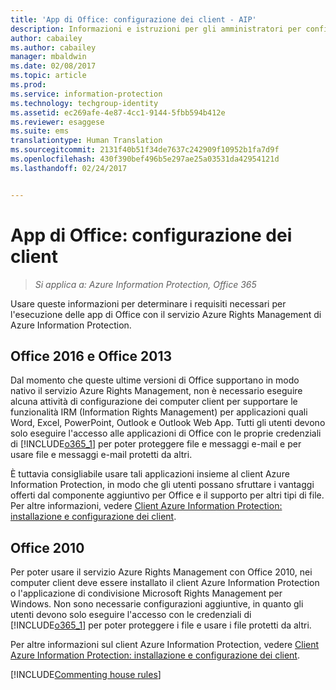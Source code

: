 ```yaml
---
title: 'App di Office: configurazione dei client - AIP'
description: Informazioni e istruzioni per gli amministratori per configurare le app di Office per l&quot;uso con il servizio Azure Rights Management di Azure Information Protection.
author: cabailey
ms.author: cabailey
manager: mbaldwin
ms.date: 02/08/2017
ms.topic: article
ms.prod: 
ms.service: information-protection
ms.technology: techgroup-identity
ms.assetid: ec269afe-4e87-4cc1-9144-5fbb594b412e
ms.reviewer: esaggese
ms.suite: ems
translationtype: Human Translation
ms.sourcegitcommit: 2131f40b51f34de7637c242909f10952b1fa7d9f
ms.openlocfilehash: 430f390bef496b5e297ae25a03531da42954121d
ms.lasthandoff: 02/24/2017


---
```


# <a name="office-apps-configuration-for-clients"></a>App di Office: configurazione dei client

>*Si applica a: Azure Information Protection, Office 365*


Usare queste informazioni per determinare i requisiti necessari per l'esecuzione delle app di Office con il servizio Azure Rights Management di Azure Information Protection.

## <a name="office-2016-and-office-2013"></a>Office 2016 e Office 2013
Dal momento che queste ultime versioni di Office supportano in modo nativo il servizio Azure Rights Management, non è necessario eseguire alcuna attività di configurazione dei computer client per supportare le funzionalità IRM (Information Rights Management) per applicazioni quali Word, Excel, PowerPoint, Outlook e Outlook Web App. Tutti gli utenti devono solo eseguire l'accesso alle applicazioni di Office con le proprie credenziali di [!INCLUDE[o365_1](../includes/o365_1_md.md)] per poter proteggere file e messaggi e-mail e per usare file e messaggi e-mail protetti da altri.

È tuttavia consigliabile usare tali applicazioni insieme al client Azure Information Protection, in modo che gli utenti possano sfruttare i vantaggi offerti dal componente aggiuntivo per Office e il supporto per altri tipi di file. Per altre informazioni, vedere [Client Azure Information Protection: installazione e configurazione dei client](configure-client.md).

## <a name="office-2010"></a>Office 2010
Per poter usare il servizio Azure Rights Management con Office 2010, nei computer client deve essere installato il client Azure Information Protection o l'applicazione di condivisione Microsoft Rights Management per Windows. Non sono necessarie configurazioni aggiuntive, in quanto gli utenti devono solo eseguire l'accesso con le credenziali di [!INCLUDE[o365_1](../includes/o365_1_md.md)] per poter proteggere i file e usare i file protetti da altri.

Per altre informazioni sul client Azure Information Protection, vedere [Client Azure Information Protection: installazione e configurazione dei client](configure-client.md).

[!INCLUDE[Commenting house rules](../includes/houserules.md)]

